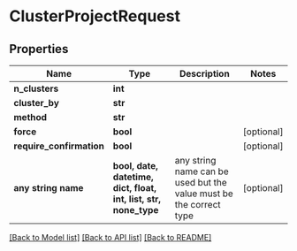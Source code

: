 # ClusterProjectRequest


## Properties
Name | Type | Description | Notes
------------ | ------------- | ------------- | -------------
**n_clusters** | **int** |  | 
**cluster_by** | **str** |  | 
**method** | **str** |  | 
**force** | **bool** |  | [optional] 
**require_confirmation** | **bool** |  | [optional] 
**any string name** | **bool, date, datetime, dict, float, int, list, str, none_type** | any string name can be used but the value must be the correct type | [optional]

[[Back to Model list]](../README.md#documentation-for-models) [[Back to API list]](../README.md#documentation-for-api-endpoints) [[Back to README]](../README.md)


